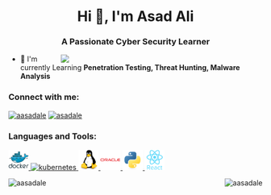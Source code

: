 <h1 align="center">Hi 👋, I'm Asad Ali</h1>
<h3 align="center">A Passionate Cyber Security Learner</h3>
<img align="right" width="400" src="https://gifdb.com/images/high/glitching-hacker-hacking-v56g4l1vaykmsno6.gif">

- 🌱 I'm currently Learning **Penetration Testing, Threat Hunting, Malware Analysis**

<h3 align="left">Connect with me:</h3>
<p align="left">
<a href="https://twitter.com/aasadale" target="blank"><img align="center" src="https://raw.githubusercontent.com/rahuldkjain/github-profile-readme-generator/master/src/images/icons/Social/twitter.svg" alt="aasadale" height="30" width="40" /></a>
<a href="https://linkedin.com/in/asadale" target="blank"><img align="center" src="https://raw.githubusercontent.com/rahuldkjain/github-profile-readme-generator/master/src/images/icons/Social/linked-in-alt.svg" alt="asadale" height="30" width="40" /></a>
</p>

<h3 align="left">Languages and Tools:</h3>
<p align="left"> <a href="https://www.docker.com/" target="_blank" rel="noreferrer"> <img src="https://raw.githubusercontent.com/devicons/devicon/master/icons/docker/docker-original-wordmark.svg" alt="docker" width="40" height="40"/> </a> <a href="https://kubernetes.io" target="_blank" rel="noreferrer"> <img src="https://www.vectorlogo.zone/logos/kubernetes/kubernetes-icon.svg" alt="kubernetes" width="40" height="40"/> </a> <a href="https://www.linux.org/" target="_blank" rel="noreferrer"> <img src="https://raw.githubusercontent.com/devicons/devicon/master/icons/linux/linux-original.svg" alt="linux" width="40" height="40"/> </a> <a href="https://www.oracle.com/" target="_blank" rel="noreferrer"> <img src="https://raw.githubusercontent.com/devicons/devicon/master/icons/oracle/oracle-original.svg" alt="oracle" width="40" height="40"/> </a> <a href="https://www.python.org" target="_blank" rel="noreferrer"> <img src="https://raw.githubusercontent.com/devicons/devicon/master/icons/python/python-original.svg" alt="python" width="40" height="40"/> </a> <a href="https://reactjs.org/" target="_blank" rel="noreferrer"> <img src="https://raw.githubusercontent.com/devicons/devicon/master/icons/react/react-original-wordmark.svg" alt="react" width="40" height="40"/> </a> </p>
<p><img align="right" src="https://github-readme-streak-stats.herokuapp.com/?user=aasadale&" alt="aasadale" /></p>
<p>&nbsp;<img align="left" src="https://github-readme-stats.vercel.app/api?username=aasadale&show_icons=true&locale=en" alt="aasadale" /></p>


